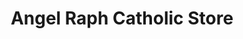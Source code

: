 ---
title: "Angel Raph Catholic Store"
url: /general-trias/angel-raph-catholic-store/
shop: department store
---
